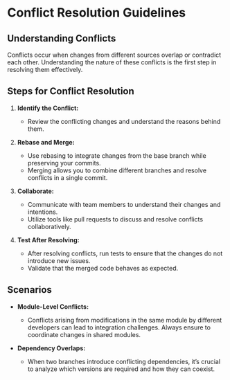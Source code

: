 # Conflict Resolution Guidelines

## Understanding Conflicts
Conflicts occur when changes from different sources overlap or contradict each other. Understanding the nature of these conflicts is the first step in resolving them effectively.

## Steps for Conflict Resolution

1. **Identify the Conflict:**
   - Review the conflicting changes and understand the reasons behind them.

2. **Rebase and Merge:**
   - Use rebasing to integrate changes from the base branch while preserving your commits.
   - Merging allows you to combine different branches and resolve conflicts in a single commit.

3. **Collaborate:**
   - Communicate with team members to understand their changes and intentions.
   - Utilize tools like pull requests to discuss and resolve conflicts collaboratively.

4. **Test After Resolving:**
   - After resolving conflicts, run tests to ensure that the changes do not introduce new issues.
   - Validate that the merged code behaves as expected.

## Scenarios

- **Module-Level Conflicts:**
  - Conflicts arising from modifications in the same module by different developers can lead to integration challenges. Always ensure to coordinate changes in shared modules.

- **Dependency Overlaps:**
  - When two branches introduce conflicting dependencies, it’s crucial to analyze which versions are required and how they can coexist.
